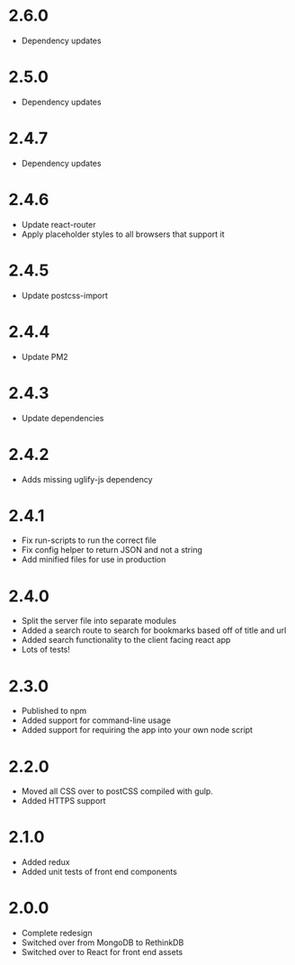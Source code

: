 # 2.6.0

- Dependency updates

# 2.5.0

- Dependency updates

# 2.4.7

- Dependency updates

# 2.4.6

- Update react-router
- Apply placeholder styles to all browsers that support it

# 2.4.5

- Update postcss-import

# 2.4.4

- Update PM2

# 2.4.3

- Update dependencies

# 2.4.2

- Adds missing uglify-js dependency

# 2.4.1

- Fix run-scripts to run the correct file
- Fix config helper to return JSON and not a string
- Add minified files for use in production

# 2.4.0

- Split the server file into separate modules
- Added a search route to search for bookmarks based off of title and url
- Added search functionality to the client facing react app
- Lots of tests!

# 2.3.0

- Published to npm
- Added support for command-line usage
- Added support for requiring the app into your own node script

# 2.2.0

- Moved all CSS over to postCSS compiled with gulp.
- Added HTTPS support

# 2.1.0

- Added redux
- Added unit tests of front end components

# 2.0.0

- Complete redesign
- Switched over from MongoDB to RethinkDB
- Switched over to React for front end assets
